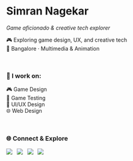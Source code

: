 # Simran Nagekar

*Game aficionado & creative tech explorer*

🎮 Exploring game design, UX, and creative tech  
📍 Bangalore · Multimedia & Animation

<br/>

### 🎯 I work on:

🎮 Game Design  
🧪 Game Testing  
🎨 UI/UX Design  
🌐 Web Design

<br/>

### 🌐 Connect & Explore

<a href="https://www.behance.net/simrannagekar" target="_blank" style="text-decoration: none;">
  <img src="https://img.shields.io/badge/Behance-111111?style=for-the-badge&logo=behance&logoColor=white" />
</a>
&nbsp;
<a href="https://www.linkedin.com/in/simransn/" target="_blank" style="text-decoration: none;">
  <img src="https://img.shields.io/badge/LinkedIn-111111?style=for-the-badge&logo=linkedin&logoColor=white" />
</a>
&nbsp;
<a href="https://github.com/breeze-sn" target="_blank" style="text-decoration: none;">
  <img src="https://img.shields.io/badge/GitHub-111111?style=for-the-badge&logo=github&logoColor=white" />
</a>
&nbsp;
<a href="https://bento.me/breezee" target="_blank" style="text-decoration: none;">
  <img src="https://img.shields.io/badge/Bento-111111?style=for-the-badge&logo=bento&logoColor=white" />
</a>

<br/>
